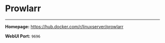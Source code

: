 # Prowlarr

---

**Homepage:** https://hub.docker.com/r/linuxserver/prowlarr

**WebUI Port:** `9696`